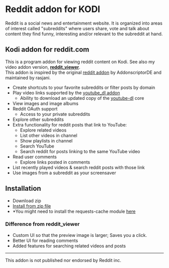 # Reddit addon for KODI 
Reddit is a social news and entertainment website. It is organized into areas of interest called "subreddits" where users share, vote and talk about content they find funny, interesting and/or relevant to the subreddit at hand.

## Kodi addon for reddit.com
This is a program addon for viewing reddit content on Kodi. See also my video addon version, [__reddit_viewer__](https://github.com/gedisony/plugin.video.reddit_viewer).  
This addon is inspired by the original [reddit addon](https://github.com/rasjani/plugin.video.reddit_tv) by AddonscriptorDE and maintained by rasjani.
- Create shortcuts to your favorite subreddits or filter posts by domain
- Play video links supported by the [youtube_dl addon](https://github.com/ruuk/script.module.youtube.dl)
  - Ability to download an updated copy of the [youtube-dl](https://github.com/rg3/YouTube-dl) core
- View images and image albums
- Reddit OAuth support
  - Access to your private subreddits
- Explore other subreddits
- Extra functionality for reddit posts that link to YouTube:
  - Explore related videos
  - List other videos in channel
  - Show playlists in channel
  - Search YouTube
  - Search reddit for posts linking to the same YouTube video
- Read user comments
  - Explore links posted in comments
- List recently played videos & search reddit posts with those link
- Use images from a subreddit as your screensaver

## Installation
- Download zip
- [Install from zip file](http://kodi.wiki/view/HOW-TO:Install_add-ons_from_zip_files)
- *You might need to install the requests-cache module [here](https://github.com/gedisony/script.module.requests-cache)

### Difference from reddit_viewer
- Custom UI so that the preview image is larger; Saves you a click.
- Better UI for reading comments
- Added features for searching related videos and posts

---

This addon is not published nor endorsed by Reddit inc.

